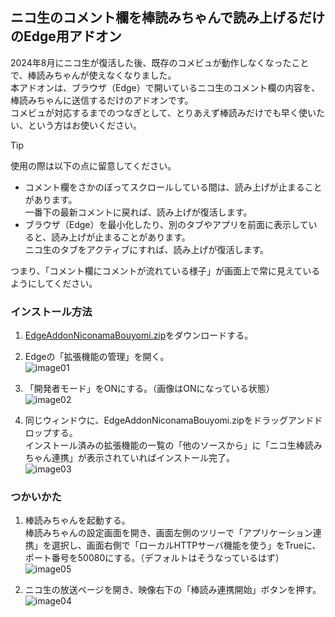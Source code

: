 ## ニコ生のコメント欄を棒読みちゃんで読み上げるだけのEdge用アドオン

2024年8月にニコ生が復活した後、既存のコメビュが動作しなくなったことで、棒読みちゃんが使えなくなりました。<br>
本アドオンは、ブラウザ（Edge）で開いているニコ生のコメント欄の内容を、棒読みちゃんに送信するだけのアドオンです。<br>
コメビュが対応するまでのつなぎとして、とりあえず棒読みだけでも早く使いたい、という方はお使いください。<br>

> [!TIP]
> 使用の際は以下の点に留意してください。<br>
> - コメント欄をさかのぼってスクロールしている間は、読み上げが止まることがあります。<br>
>   一番下の最新コメントに戻れば、読み上げが復活します。
> - ブラウザ（Edge）を最小化したり、別のタブやアプリを前面に表示していると、読み上げが止まることがあります。<br>
>   ニコ生のタブをアクティブにすれば、読み上げが復活します。<br>
> 
> つまり、「コメント欄にコメントが流れている様子」が画面上で常に見えているようにしてください。<br>

### インストール方法
1. [EdgeAddonNiconamaBouyomi.zip](https://github.com/anon220112/EdgeAddonNiconamaBouyomi/releases/download/Release20240811/EdgeAddonNiconamaBouyomi.zip)をダウンロードする。<br>

2. Edgeの「拡張機能の管理」を開く。<br>
![image01](https://github.com/user-attachments/assets/1ac1952e-49a4-47da-bf46-9363ff8a45a8)
 
5. 「開発者モード」をONにする。（画像はONになっている状態）<br>
![image02](https://github.com/user-attachments/assets/45103d25-9ac4-4e2c-8cb6-0d31c759ed41)
 
7. 同じウィンドウに、EdgeAddonNiconamaBouyomi.zipをドラッグアンドドロップする。<br>
インストール済みの拡張機能の一覧の「他のソースから」に「ニコ生棒読みちゃん連携」が表示されていればインストール完了。<br>
![image03](https://github.com/user-attachments/assets/ab11cde3-de37-4483-9a5f-e7a1426244e8)

### つかいかた
1. 棒読みちゃんを起動する。<br>
棒読みちゃんの設定画面を開き、画面左側のツリーで「アプリケーション連携」を選択し、画面右側で「ローカルHTTPサーバ機能を使う」をTrueに、ポート番号を50080にする。（デフォルトはそうなっているはず）<br>
![image05](https://github.com/user-attachments/assets/756342d0-2fef-45bd-85e5-007d22f148f8)

3. ニコ生の放送ページを開き、映像右下の「棒読み連携開始」ボタンを押す。<br>
![image04](https://github.com/user-attachments/assets/94b1e054-31c3-4c05-a651-5a9785d55f34)

